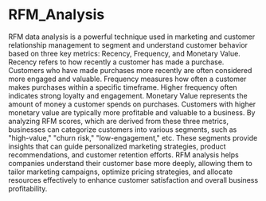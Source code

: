 # RFM_Analysis

RFM data analysis is a powerful technique used in marketing and customer relationship management to segment and understand customer behavior based on three key metrics: Recency, Frequency, and Monetary Value.
Recency refers to how recently a customer has made a purchase. Customers who have made purchases more recently are often considered more engaged and valuable.
Frequency measures how often a customer makes purchases within a specific timeframe. Higher frequency often indicates strong loyalty and engagement.
Monetary Value represents the amount of money a customer spends on purchases. Customers with higher monetary value are typically more profitable and valuable to a business.
By analyzing RFM scores, which are derived from these three metrics, businesses can categorize customers into various segments, such as "high-value," "churn risk," "low-engagement," etc. 
These segments provide insights that can guide personalized marketing strategies, product recommendations, and customer retention efforts.
RFM analysis helps companies understand their customer base more deeply, allowing them to tailor marketing campaigns, optimize pricing strategies, and allocate resources effectively to enhance customer 
satisfaction and overall business profitability.
